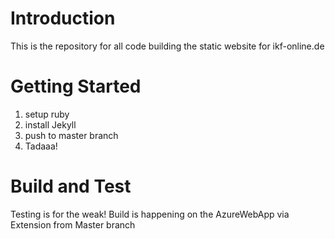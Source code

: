 # Introduction 
This is the repository for all code building the static website for ikf-online.de  

# Getting Started
1. setup ruby
2. install Jekyll
3. push to master branch
4. Tadaaa!

# Build and Test
Testing is for the weak!
Build is happening on the AzureWebApp via Extension from Master branch
